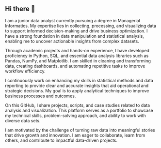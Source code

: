 ## Hi there 👋
I am a junior data analyst currently pursuing a degree in Managerial Informatics. My expertise lies in collecting, processing, and visualizing data to support informed decision-making and drive business optimization. I have a strong foundation in data manipulation and statistical analysis, enabling me to uncover actionable insights from complex datasets.

Through academic projects and hands-on experience, I have developed proficiency in Python, SQL, and essential data analysis libraries such as Pandas, NumPy, and Matplotlib. I am skilled in cleaning and transforming data, creating dashboards, and automating repetitive tasks to improve workflow efficiency.

I continuously work on enhancing my skills in statistical methods and data reporting to provide clear and accurate insights that aid operational and strategic decisions. My goal is to apply analytical techniques to improve business processes and outcomes.

On this GitHub, I share projects, scripts, and case studies related to data analysis and visualization. This platform serves as a portfolio to showcase my technical skills, problem-solving approach, and ability to work with diverse data sets.

I am motivated by the challenge of turning raw data into meaningful stories that drive growth and innovation. I am eager to collaborate, learn from others, and contribute to impactful data-driven projects.
<!--
**incred1bleo/incred1bleo** is a ✨ _special_ ✨ repository because its `README.md` (this file) appears on your GitHub profile.

Here are some ideas to get you started:

- 🔭 I’m currently working on ...
- 🌱 I’m currently learning ...
- 👯 I’m looking to collaborate on ...
- 🤔 I’m looking for help with ...
- 💬 Ask me about ...
- 📫 How to reach me: ...
- 😄 Pronouns: ...
- ⚡ Fun fact: ...
-->
